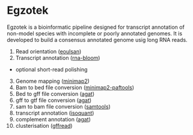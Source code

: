 # Egzotek
Egzotek is a bioinformatic pipeline designed for transcript annotation of non-model species with incomplete or poorly annotated genomes. It is developed to build a consensus annotated genome usig long RNA reads. 

1. Read orientation ([eoulsan](https://github.com/GenomiqueENS/eoulsan))
2. Transcript annotation ([rna-bloom](https://github.com/bcgsc/RNA-Bloom))
  * optional short-read polishing 
3. Genome mapping ([minimap2](https://github.com/lh3/minimap2))
4. Bam to bed file conversion ([minimap2-paftools](https://github.com/lh3/minimap2))
5. Bed to gff file conversion ([agat](https://github.com/NBISweden/AGAT))
6. gff to gtf file conversion ([agat](https://github.com/NBISweden/AGAT))
7. sam to bam file conversion ([samtools](https://github.com/samtools/samtools))
8. transcript annotation ([isoquant](https://github.com/ablab/IsoQuant))
9. complement annotation ([agat](https://github.com/NBISweden/AGAT))
10. clusterisation ([gffread](https://github.com/gpertea/gffread))
